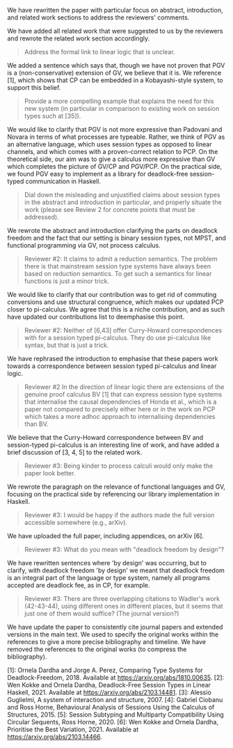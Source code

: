 We have rewritten the paper with particular focus on abstract, introduction, and related work sections to address the reviewers' comments.

We have added all related work that were suggested to us by the reviewers and rewrote the related work section accordingly.

> Address the formal link to linear logic that is unclear.

We added a sentence which says that, though we have not proven that PGV is a (non-conservative) extension of GV, we believe that it is. We reference [1], which shows that CP can be embedded in a Kobayashi-style system, to support this belief.

> Provide a more compelling example that explains the need for this new system (in particular in comparison to existing work on session types such at [35]).

We would like to clarify that PGV is not more expressive than Padovani and Novara in terms of what processes are typeable. Rather, we think of PGV as an alternative language, which uses session types as opposed to linear channels, and which comes with a proven-correct relation to PCP. On the theoretical side, our aim was to give a calculus more expressive than GV which completes the picture of GV/CP and PGV/PCP. On the practical side, we found PGV easy to implement as a library for deadlock-free session-typed communication in Haskell.

> Dial down the misleading and unjustified claims about session types in the abstract and introduction in particular, and properly situate the work (please see Review 2 for concrete points that must be addressed).

We rewrote the abstract and introduction clarifying the parts on deadlock freedom and the fact that our setting is binary session types, not MPST, and functional programming via GV, not process calculus.

> Reviewer #2: It claims to admit a reduction semantics. The problem there is that mainstream session type systems have always been based on reduction semantics. To get such a semantics for linear functions is just a minor trick.

We would like to clarify that our contribution was to get rid of commuting conversions and use structural congruence, which makes our updated PCP closer to pi-calculus. We agree that this is a niche contribution, and as such have updated our contributions list to deemphasise this point.

> Reviewer #2: Neither of [6,43] offer Curry-Howard correspondences with for a session typed pi-calculus. They do use pi-calculus like syntax, but that is just a trick.

We have rephrased the introduction to emphasise that these papers work towards a correspondence between session typed pi-calculus and linear logic.

> Reviewer #2 In the direction of linear logic there are extensions of the genuine proof calculus BV [1] that can express session type systems that internalise the causal dependencies of Honda et al., which is a paper not compared to precisely either here or in the work on PCP which takes a more adhoc approach to internalising dependencies than BV.

We believe that the Curry-Howard correspondence between BV and session-typed pi-calculus is an interesting line of work, and have added a brief discussion of [3, 4, 5] to the related work.

> Reviewer #3: Being kinder to process calculi would only make the paper look better.

We rewrote the paragraph on the relevance of functional languages and GV, focusing on the practical side by referencing our library implementation in Haskell.

> Reviewer #3: I would be happy if the authors made the full version accessible somewhere (e.g., arXiv).

We have uploaded the full paper, including appendices, on arXiv [6].

> Reviewer #3: What do you mean with "deadlock freedom by design"?

We have rewritten sentences where 'by design' was occurring, but to clarify, with deadlock freedom 'by design' we meant that deadlock freedom is an integral part of the language or type system, namely all programs accepted are deadlock fee, as in CP, for example.

> Reviewer #3: There are three overlapping citations to Wadler's work (42-43-44), using different ones in different places, but it seems that just one of them would suffice? (The journal version?)

We have update the paper to consistently cite journal papers and extended versions in the main text. We used to specify the original works within the references to give a more precise bibliography and timeline. We have removed the references to the original works (to compress the bibliography).

[1]: Ornela Dardha and Jorge A. Perez, Comparing Type Systems for Deadlock-Freedom, 2018.
     Available at <https://arxiv.org/abs/1810.00635>.
[2]: Wen Kokke and Ornela Dardha, Deadlock-Free Session Types in Linear Haskell, 2021.
     Available at <https://arxiv.org/abs/2103.14481>.
[3]: Alessio Guglielmi, A system of interaction and structure, 2007.
[4]: Gabriel Ciobanu and Ross Horne, Behavioural Analysis of Sessions Using the Calculus of Structures, 2015.
[5]: Session Subtyping and Multiparty Compatibility Using Circular Sequents, Ross Horne, 2020.
[6]: Wen Kokke and Ornela Dardha, Prioritise the Best Variation, 2021.
     Available at <https://arxiv.org/abs/2103.14466>.
